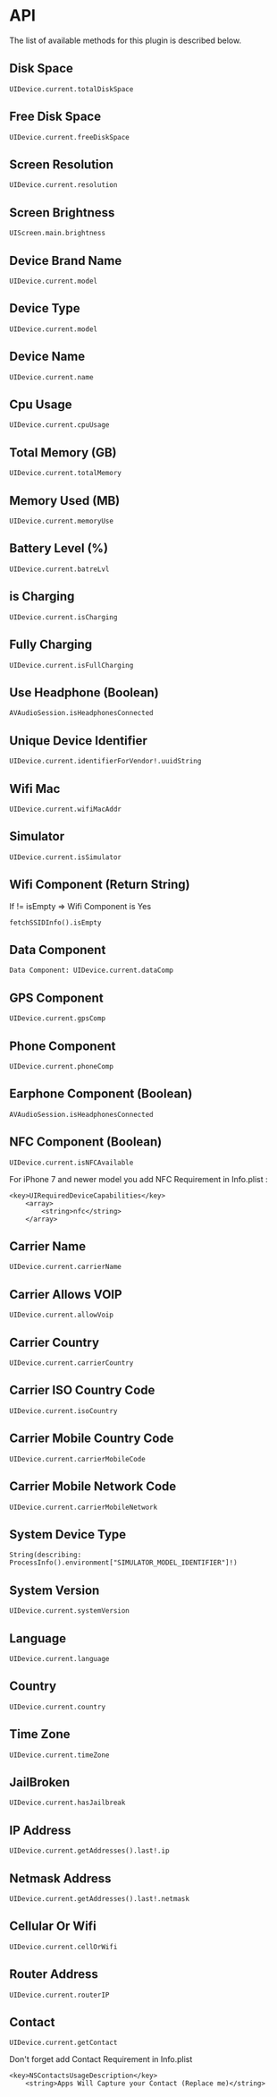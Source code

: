 # API
The list of available methods for this plugin is described below.

## Disk Space
```
UIDevice.current.totalDiskSpace
```

## Free Disk Space
```
UIDevice.current.freeDiskSpace
```

## Screen Resolution
```
UIDevice.current.resolution
```

## Screen Brightness
```
UIScreen.main.brightness
```

## Device Brand Name
```
UIDevice.current.model
```

## Device Type
```
UIDevice.current.model
```

## Device Name
```
UIDevice.current.name
```

## Cpu Usage
```
UIDevice.current.cpuUsage
```

## Total Memory (GB)
```
UIDevice.current.totalMemory
```

## Memory Used (MB)
```
UIDevice.current.memoryUse
```

## Battery Level (%)
```
UIDevice.current.batreLvl
```

## is Charging
```
UIDevice.current.isCharging
```

## Fully Charging
```
UIDevice.current.isFullCharging
```

## Use Headphone (Boolean)
```
AVAudioSession.isHeadphonesConnected
```

## Unique Device Identifier
```
UIDevice.current.identifierForVendor!.uuidString
```

## Wifi Mac
```
UIDevice.current.wifiMacAddr
```
## Simulator 
```
UIDevice.current.isSimulator
```
## Wifi Component (Return String)

If != isEmpty => Wifi Component is Yes

```
fetchSSIDInfo().isEmpty
```

## Data Component

```
Data Component: UIDevice.current.dataComp
```

## GPS Component
```
UIDevice.current.gpsComp
```
## Phone Component
```
UIDevice.current.phoneComp
```

## Earphone Component (Boolean)
```
AVAudioSession.isHeadphonesConnected
```

## NFC Component (Boolean)

```
UIDevice.current.isNFCAvailable
```

For iPhone 7 and newer model you add NFC Requirement in Info.plist :
```
<key>UIRequiredDeviceCapabilities</key>
    <array>
        <string>nfc</string>
    </array>
```

## Carrier Name

```
UIDevice.current.carrierName
```

## Carrier Allows VOIP
```
UIDevice.current.allowVoip
```

## Carrier Country
```
UIDevice.current.carrierCountry
```

## Carrier ISO Country Code
```
UIDevice.current.isoCountry
```

## Carrier Mobile Country Code
```
UIDevice.current.carrierMobileCode
```

## Carrier Mobile Network Code
```
UIDevice.current.carrierMobileNetwork
```

## System Device Type
```
String(describing: ProcessInfo().environment["SIMULATOR_MODEL_IDENTIFIER"]!)
```

## System Version
```
UIDevice.current.systemVersion
```

## Language
```
UIDevice.current.language
```

## Country
```
UIDevice.current.country
```

## Time Zone
```
UIDevice.current.timeZone
```

## JailBroken
```
UIDevice.current.hasJailbreak
```

## IP Address
```
UIDevice.current.getAddresses().last!.ip
```

## Netmask Address
```
UIDevice.current.getAddresses().last!.netmask
```

## Cellular Or Wifi
```
UIDevice.current.cellOrWifi
```

## Router Address
```
UIDevice.current.routerIP
```

## Contact
```
UIDevice.current.getContact
```
Don't forget add Contact Requirement in Info.plist

```
<key>NSContactsUsageDescription</key>
	<string>Apps Will Capture your Contact (Replace me)</string>
```







